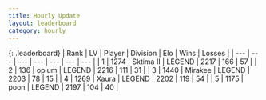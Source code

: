 ```yaml
---
title: Hourly Update
layout: leaderboard
category: hourly
---
```


{: .leaderboard}
| Rank | LV | Player | Division | Elo | Wins | Losses |
| --- | --- | --- | --- | --- | --- | --- |
| <span data-change="0">1</span> | 1274 | <span title="ID: 402846">Sktima II</span> | LEGEND | <span data-change="0">2217</span> | <span data-change="0">166</span> | <span data-change="0">57</span> |
| <span data-change="0">2</span> | 136 | <span title="ID: 750033">opium</span> | LEGEND | <span data-change="0">2216</span> | <span data-change="0">111</span> | <span data-change="0">31</span> |
| <span data-change="1">3</span> | 1440 | <span title="ID: 416373">Mirakee</span> | LEGEND | <span data-change="0">2203</span> | <span data-change="0">78</span> | <span data-change="0">15</span> |
| <span data-change="1">4</span> | 1269 | <span title="ID: 200908">Xaura</span> | LEGEND | <span data-change="0">2202</span> | <span data-change="0">119</span> | <span data-change="0">54</span> |
| <span data-change="-2">5</span> | 1175 | <span title="ID: 540690">poon</span> | LEGEND | <span data-change="-13">2197</span> | <span data-change="0">104</span> | <span data-change="1">40</span> |